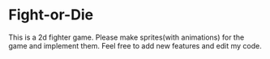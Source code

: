 # Fight-or-Die
This is a 2d fighter game. 
Please make sprites(with animations) for the game and implement them.
Feel free to add new features and edit my code.


